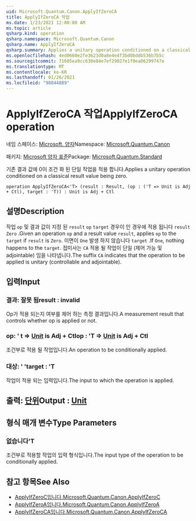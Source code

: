```yaml
---
uid: Microsoft.Quantum.Canon.ApplyIfZeroCA
title: ApplyIfZeroCA 작업
ms.date: 1/23/2021 12:00:00 AM
ms.topic: article
qsharp.kind: operation
qsharp.namespace: Microsoft.Quantum.Canon
qsharp.name: ApplyIfZeroCA
qsharp.summary: Applies a unitary operation conditioned on a classical result value being zero.
ms.openlocfilehash: 4ed0660e2fe3623d0a8e4e4f3bd0bddb536b7b5c
ms.sourcegitcommit: 71605ea9cc630e84e7ef29027e1f0ea06299747e
ms.translationtype: MT
ms.contentlocale: ko-KR
ms.lasthandoff: 01/26/2021
ms.locfileid: "98844889"
---
```

# <a name="applyifzeroca-operation"></a><span data-ttu-id="b889c-102">ApplyIfZeroCA 작업</span><span class="sxs-lookup"><span data-stu-id="b889c-102">ApplyIfZeroCA operation</span></span>

<span data-ttu-id="b889c-103">네임 스페이스: [Microsoft. 양자](xref:Microsoft.Quantum.Canon)</span><span class="sxs-lookup"><span data-stu-id="b889c-103">Namespace: [Microsoft.Quantum.Canon](xref:Microsoft.Quantum.Canon)</span></span>

<span data-ttu-id="b889c-104">패키지: [Microsoft 양자 표준](https://nuget.org/packages/Microsoft.Quantum.Standard)</span><span class="sxs-lookup"><span data-stu-id="b889c-104">Package: [Microsoft.Quantum.Standard](https://nuget.org/packages/Microsoft.Quantum.Standard)</span></span>


<span data-ttu-id="b889c-105">기존 결과 값에 0이 조건 화 된 단일 작업을 적용 합니다.</span><span class="sxs-lookup"><span data-stu-id="b889c-105">Applies a unitary operation conditioned on a classical result value being zero.</span></span>

```qsharp
operation ApplyIfZeroCA<'T> (result : Result, (op : ('T => Unit is Adj + Ctl), target : 'T)) : Unit is Adj + Ctl
```


## <a name="description"></a><span data-ttu-id="b889c-106">설명</span><span class="sxs-lookup"><span data-stu-id="b889c-106">Description</span></span>

<span data-ttu-id="b889c-107">작업 `op` 및 결과 값이 지정 된 `result` `op` `target` 경우이 인 경우에 적용 됩니다 `result` `Zero` .</span><span class="sxs-lookup"><span data-stu-id="b889c-107">Given an operation `op` and a result value `result`, applies `op` to the `target` if `result` is `Zero`.</span></span> <span data-ttu-id="b889c-108">이면이 `One` 발생 하지 않습니다 `target` .</span><span class="sxs-lookup"><span data-stu-id="b889c-108">If `One`, nothing happens to the `target`.</span></span>
<span data-ttu-id="b889c-109">접미사는 `CA` 적용 될 작업이 단일 (제어 가능 및 adjointable) 임을 나타냅니다.</span><span class="sxs-lookup"><span data-stu-id="b889c-109">The suffix `CA` indicates that the operation to be applied is unitary (controllable and adjointable).</span></span>

## <a name="input"></a><span data-ttu-id="b889c-110">입력</span><span class="sxs-lookup"><span data-stu-id="b889c-110">Input</span></span>

### <a name="result--__invalidresult__"></a><span data-ttu-id="b889c-111">결과: __잘못 <Result> 됨__</span><span class="sxs-lookup"><span data-stu-id="b889c-111">result : __invalid<Result>__</span></span>

<span data-ttu-id="b889c-112">Op가 적용 되는지 여부를 제어 하는 측정 결과입니다.</span><span class="sxs-lookup"><span data-stu-id="b889c-112">A measurement result that controls whether op is applied or not.</span></span>


### <a name="op--t--unit--is-adj--ctl"></a><span data-ttu-id="b889c-113">op: ' t => [Unit](xref:microsoft.quantum.lang-ref.unit)  is Adj + Ctl</span><span class="sxs-lookup"><span data-stu-id="b889c-113">op : 'T => [Unit](xref:microsoft.quantum.lang-ref.unit)  is Adj + Ctl</span></span>

<span data-ttu-id="b889c-114">조건부로 적용 될 작업입니다.</span><span class="sxs-lookup"><span data-stu-id="b889c-114">An operation to be conditionally applied.</span></span>


### <a name="target--t"></a><span data-ttu-id="b889c-115">대상: ' '</span><span class="sxs-lookup"><span data-stu-id="b889c-115">target : 'T</span></span>

<span data-ttu-id="b889c-116">작업이 적용 되는 입력입니다.</span><span class="sxs-lookup"><span data-stu-id="b889c-116">The input to which the operation is applied.</span></span>



## <a name="output--unit"></a><span data-ttu-id="b889c-117">출력: [단위](xref:microsoft.quantum.lang-ref.unit)</span><span class="sxs-lookup"><span data-stu-id="b889c-117">Output : [Unit](xref:microsoft.quantum.lang-ref.unit)</span></span>



## <a name="type-parameters"></a><span data-ttu-id="b889c-118">형식 매개 변수</span><span class="sxs-lookup"><span data-stu-id="b889c-118">Type Parameters</span></span>

### <a name="t"></a><span data-ttu-id="b889c-119">없습니다</span><span class="sxs-lookup"><span data-stu-id="b889c-119">'T</span></span>

<span data-ttu-id="b889c-120">조건부로 적용할 작업의 입력 형식입니다.</span><span class="sxs-lookup"><span data-stu-id="b889c-120">The input type of the operation to be conditionally applied.</span></span>

## <a name="see-also"></a><span data-ttu-id="b889c-121">참고 항목</span><span class="sxs-lookup"><span data-stu-id="b889c-121">See Also</span></span>

- [<span data-ttu-id="b889c-122">ApplyIfZeroC입니다.</span><span class="sxs-lookup"><span data-stu-id="b889c-122">Microsoft.Quantum.Canon.ApplyIfZeroC</span></span>](xref:Microsoft.Quantum.Canon.ApplyIfZeroC)
- [<span data-ttu-id="b889c-123">ApplyIfZeroA입니다.</span><span class="sxs-lookup"><span data-stu-id="b889c-123">Microsoft.Quantum.Canon.ApplyIfZeroA</span></span>](xref:Microsoft.Quantum.Canon.ApplyIfZeroA)
- [<span data-ttu-id="b889c-124">ApplyIfZeroCA입니다.</span><span class="sxs-lookup"><span data-stu-id="b889c-124">Microsoft.Quantum.Canon.ApplyIfZeroCA</span></span>](xref:Microsoft.Quantum.Canon.ApplyIfZeroCA)
